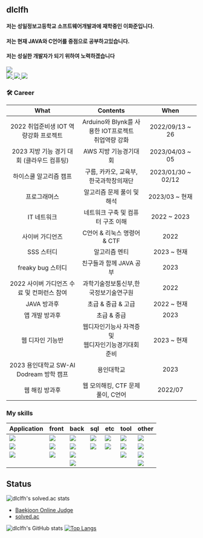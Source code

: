## dlclfh

#### 저는 성일정보고등학교 소프트웨어개발과에 재학중인 이화준입니다.<br>
#### 저는 현재 JAVA와 C언어를 중점으로 공부하고있습니다.<br> 
#### 저는 성실한 개발자가 되기 위하여 노력하겠습니다 

<div>
<a href="https://hits.seeyoufarm.com"><img src="https://hits.seeyoufarm.com/api/count/incr/badge.svg?url=https%3A%2F%2Fgithub.com%2Fdlclfh0404%2F&count_bg=%23D9E4E9&title_bg=%231B191D&icon=pixabay.svg&icon_color=%23D5DBCD&title=%EB%B0%A9+%EB%AC%B8+%EC%9E%90&edge_flat=false"/></a><br> 
<a href = "https://dlclfh.notion.site/DLCLFH-PROFILE-113ab60c1049448dbd99cccf4ff90d16?pvs=4"> <img src="https://img.shields.io/badge/나의 노션 -white.svg?style=flat&logo=notion&logoColor=000000"> 
</a> 
<a href = "https://velog.io/@dlclfh0404">
   <img src="https://img.shields.io/badge/나의 벨로그 -white.svg?style=flat&logo=velog&logoColor=#20C997">
</a>
<a href="mailto:dlclfh0404@naver.com">
  <img src="https://img.shields.io/badge/메일 -white.svg?style=flat&logo=naver&logoColor=#03C75A">
</a>
 
### 🛠 Career
| What | Contents | When |
| :----------: | :-------------: | :-------------: |
| 2022 취업준비생 IOT 역량강화 프로젝트 | Arduino와 Blynk를 사용한 IOT프로젝트<br> 취업역량 강화 | 2022/09/13 ~ 26
| 2023 지방 기능 경기 대회 (클라우드 컴퓨팅) | AWS 지방 기능경기대회 | 2023/04/03 ~ 05
| 하이스쿨 알고리즘 캠프 | 구름, 카카오, 교육부, 한국과학창의재단 | 2023/01/30 ~ 02/12
| 프로그래머스 | 알고리즘 문제 풀이 및 해석  | 2023/03 ~ 현재
| IT 네트워크 | 네트워크 구축 및 컴퓨터 구조 이해  | 2022 ~ 2023
| 사이버 가디언즈 | C언어 & 리눅스 명령어 & CTF | 2022
| SSS 스터디 | 알고리즘 멘티| 2023 ~ 현재
| freaky bug 스터디 | 친구들과 함께 JAVA 공부 | 2023
| 2022 사이버 가디언즈 수료 및 컨퍼런스 참여 | 과학기술정보통신부,한국정보기술연구원 | 2022 
| JAVA 방과후 | 초급 & 중급 & 고급 | 2022 ~ 현재 
| 앱 개발 방과후 | 초급 & 중급 | 2023
| 웹 디자인 기능반 | 웹디자인기능사 자격증 및<br> 웹디자인기능경기대회 준비 | 2023 ~ 현재 
| 2023 용인대학교 SW-AI Dodream 방학 캠프 | 용인대학교 | 2023
| 웹 해킹 방과후 | 웹 모의해킹, CTF 문제풀이, C언어 | 2022/07
 
### My skills
 | Application | front | back | sql | etc | tool | other |
 | :----------- | :-------- | :------- | :--------- | :-------- | :------| :------ |
 | <img src="https://img.shields.io/badge/dart-white.svg?style=flat-square&logo=dart&logoColor=0175C2"> | <img src="https://img.shields.io/badge/CSS3-white.svg?style=flat-square&logo=CSS3&logoColor=1572B6"> | <img src="https://img.shields.io/badge/Java-white.svg?style=flat-square&logo=openjdk&logoColor=FF0000"> | <img src="https://img.shields.io/badge/Oracle-white.svg?style=flat-square&logo=oracle&logoColor=F80000"> |  <img src="https://img.shields.io/badge/Notion-white.svg?style=flat-square&logo=notion&logoColor=000000"> | <img src="https://img.shields.io/badge/vscode-white.svg?style=flat-square&logo=visualstudiocode&logoColor=007ACC"> | <img src="https://img.shields.io/badge/Python-white.svg?style=flat-square&logo=python&logoColor=3776AB">
| <img src="https://img.shields.io/badge/flutter-white.svg?style=flat-square&logo=flutter&logoColor=02569B"> | <img src="https://img.shields.io/badge/html5-white.svg?style=flat-square&logo=html5&logoColor=E34F26"> | <img src="https://img.shields.io/badge/JSP-white.svg?style=flat-square&logo=openjdk&logoColor=FF0000"> | <img src="https://img.shields.io/badge/mysql-white.svg?style=flat-square&logo=mysql&logoColor=4479A1"> |  <img src="https://img.shields.io/badge/git-white.svg?style=flat-square&logo=git&logoColor=F05032"> | <img src="https://img.shields.io/badge/eclipse-white.svg?style=flat-square&logo=eclipseide&logoColor=2C2255"> | <img src="https://img.shields.io/badge/c-white.svg?style=flat-square&logo=c&logoColor=A8B9CC">
| <img src="https://img.shields.io/badge/JAVAFX-white.svg?style=flat-square&logo=openjdk&logoColor=FF0000"> |<img src="https://img.shields.io/badge/JS-white.svg?style=flat-square&logo=javascript&logoColor=F7DF1E"> |<img src="https://img.shields.io/badge/AWS-white.svg?style=flat-square&logo=amazonaws&logoColor=232F3E"> | | | <img src="https://img.shields.io/badge/intellij-white.svg?style=flat-square&logo=intellijidea&logoColor=000000"> | <img src="https://img.shields.io/badge/c++-white.svg?style=flat-square&logo=cplusplus&logoColor=00599C">
|||<img src="https://img.shields.io/badge/php-white.svg?style=flat-square&logo=php&logoColor=777BB4">||||<img src="https://img.shields.io/badge/arduino-white.svg?style=flat-square&logo=arduino&logoColor=00878F">
   
 ## Status
 ![dlclfh's solved.ac stats](https://github-readme-solvedac.hyp3rflow.vercel.app/api/?handle=dlclfh)
 - [Baekjoon Online Judge](https://www.acmicpc.net/user/dlclfh)
 - [solved.ac](https://solved.ac/profile/dlclfh)

![dlclfh's GitHub stats](https://github-readme-stats.vercel.app/api?username=dlclfh0404&show_icons=true&theme=white)
[![Top Langs](https://github-readme-stats.vercel.app/api/top-langs/?username=dlclfh0404&layout=compact)](https://github.com/dlclfh0404/github-readme-stats)
   





   





